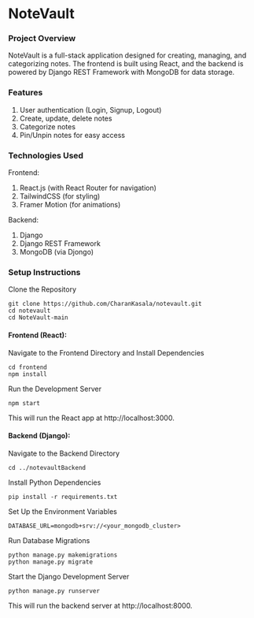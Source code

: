# NoteVault

### Project Overview

NoteVault is a full-stack application designed for creating, managing, and categorizing notes. The frontend is built using React, and the backend is powered by Django REST Framework with MongoDB for data storage.

### Features

1. User authentication (Login, Signup, Logout)
2. Create, update, delete notes
3. Categorize notes
4. Pin/Unpin notes for easy access

### Technologies Used

Frontend:

1. React.js (with React Router for navigation)
2. TailwindCSS (for styling)
3. Framer Motion (for animations)

Backend:

1. Django
2. Django REST Framework
3. MongoDB (via Djongo)

### Setup Instructions

Clone the Repository

```
git clone https://github.com/CharanKasala/notevault.git
cd notevault
cd NoteVault-main

```

#### Frontend (React):

Navigate to the Frontend Directory and Install Dependencies

```
cd frontend
npm install
```

Run the Development Server

```
npm start
```

This will run the React app at http://localhost:3000.

#### Backend (Django):

Navigate to the Backend Directory

```
cd ../notevaultBackend
```

Install Python Dependencies

```
pip install -r requirements.txt
```

Set Up the Environment Variables

```
DATABASE_URL=mongodb+srv://<your_mongodb_cluster>
```

Run Database Migrations

```
python manage.py makemigrations
python manage.py migrate
```

Start the Django Development Server

```
python manage.py runserver
```

This will run the backend server at http://localhost:8000.
